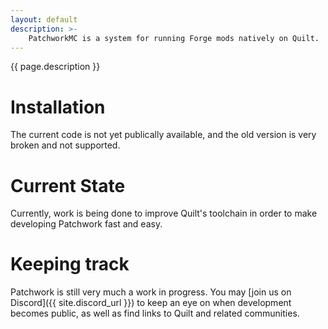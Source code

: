 ```yaml
---
layout: default
description: >-
    PatchworkMC is a system for running Forge mods natively on Quilt.
---
```


{{ page.description }}

# Installation

The current code is not yet publically available, and the old version is very broken and not supported.

# Current State

Currently, work is being done to improve Quilt's toolchain in order to make developing Patchwork fast and easy.


# Keeping track

Patchwork is still very much a work in progress. You may [join us on Discord]({{ site.discord_url }}) to keep an eye
on when development becomes public, as well as find links to Quilt and related communities.

